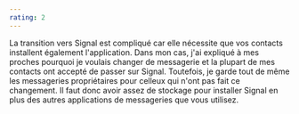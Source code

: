 ```yaml
---
rating: 2
---
```


La transition vers Signal est compliqué car elle nécessite que vos contacts installent également l'application. Dans mon cas, j'ai expliqué à mes proches pourquoi je voulais changer de messagerie et la plupart de mes contacts ont accepté de passer sur Signal. Toutefois, je garde tout de même les messageries propriétaires pour celleux qui n'ont pas fait ce changement. Il faut donc avoir assez de stockage pour installer Signal en plus des autres applications de messageries que vous utilisez.